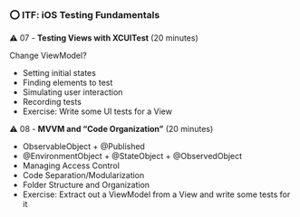 ### ⭕️ ITF: iOS Testing Fundamentals



⚠️ 07 - **Testing Views with XCUITest** (20 minutes)

Change ViewModel?

- Setting initial states
- Finding elements to test
- Simulating user interaction
- Recording tests
- Exercise: Write some UI tests for a View



⚠️  08 - **MVVM and “Code Organization”** (20 minutes)

- ObservableObject + @Published
- @EnvironmentObject + @StateObject + @ObservedObject
- Managing Access Control
- Code Separation/Modularization
- Folder Structure and Organization
- Exercise: Extract out a ViewModel from a View and write some tests for it
